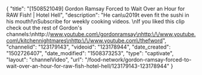{
    "title": "[1508521049] Gordon Ramsay Forced to Wait Over an Hour for RAW Fish! | Hotel Hell",
    "description": "He can\u2019t even fit the sushi in his mouth!\nSubscribe for weekly cooking videos. \nIf you liked this clip check out the rest of Gordon's channels:\nhttp:\/\/www.youtube.com\/gordonramsay\nhttp:\/\/www.youtube.com\/kitchennightmares\nhttp:\/\/www.youtube.com\/thefword",
    "channelid": "123179143",
    "videoid": "123178944",
    "date_created": "1502726407",
    "date_modified": "1508373253",
    "type": "captivate",
    "layout": "channelVideo",
    "url": "\/food-network\/gordon-ramsay-forced-to-wait-over-an-hour-for-raw-fish-hotel-hell\/123179143-123178944"
}